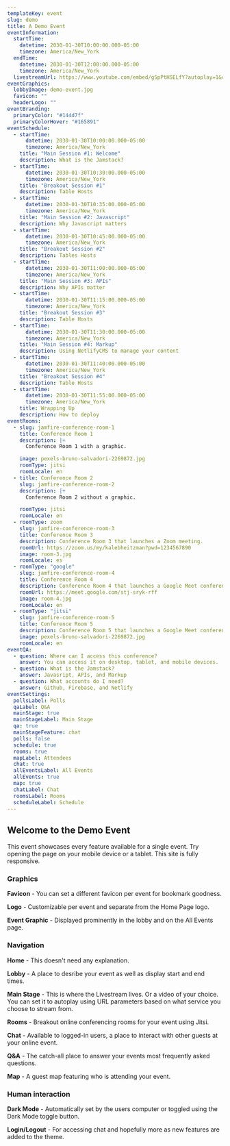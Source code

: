 ```yaml
---
templateKey: event
slug: demo
title: A Demo Event
eventInformation:
  startTime:
    datetime: 2030-01-30T10:00:00.000-05:00
    timezone: America/New_York
  endTime:
    datetime: 2030-01-30T12:00:00.000-05:00
    timezone: America/New_York
  livestreamUrl: https://www.youtube.com/embed/gSpPtHSELfY?autoplay=1&cc_load_policy=1&cc_lang_pref=en&mute=1
eventGraphics:
  lobbyImage: demo-event.jpg
  favicon: ""
  headerLogo: ""
eventBranding:
  primaryColor: "#144d7f"
  primaryColorHover: "#165891"
eventSchedule:
  - startTime:
      datetime: 2030-01-30T10:00:00.000-05:00
      timezone: America/New_York
    title: "Main Session #1: Welcome"
    description: What is the Jamstack?
  - startTime:
      datetime: 2030-01-30T10:30:00.000-05:00
      timezone: America/New_York
    title: "Breakout Session #1"
    description: Table Hosts
  - startTime:
      datetime: 2030-01-30T10:35:00.000-05:00
      timezone: America/New_York
    title: "Main Session #2: Javascript"
    description: Why Javascript matters
  - startTime:
      datetime: 2030-01-30T10:45:00.000-05:00
      timezone: America/New_York
    title: "Breakout Session #2"
    description: Tables Hosts
  - startTime:
      datetime: 2030-01-30T11:00:00.000-05:00
      timezone: America/New_York
    title: "Main Session #3: APIs"
    description: Why APIs matter
  - startTime:
      datetime: 2030-01-30T11:15:00.000-05:00
      timezone: America/New_York
    title: "Breakout Session #3"
    description: Table Hosts
  - startTime:
      datetime: 2030-01-30T11:30:00.000-05:00
      timezone: America/New_York
    title: "Main Session #4: Markup"
    description: Using NetlifyCMS to manage your content
  - startTime:
      datetime: 2030-01-30T11:40:00.000-05:00
      timezone: America/New_York
    title: "Breakout Session #4"
    description: Table Hosts
  - startTime:
      datetime: 2030-01-30T11:55:00.000-05:00
      timezone: America/New_York
    title: Wrapping Up
    description: How to deploy
eventRooms:
  - slug: jamfire-conference-room-1
    title: Conference Room 1
    description: |+
      Conference Room 1 with a graphic.

    image: pexels-bruno-salvadori-2269872.jpg
    roomType: jitsi
    roomLocale: en
  - title: Conference Room 2
    slug: jamfire-conference-room-2
    description: |+
      Conference Room 2 without a graphic.

    roomType: jitsi
    roomLocale: en
  - roomType: zoom
    slug: jamfire-conference-room-3
    title: Conference Room 3
    description: Conference Room 3 that launches a Zoom meeting.
    roomUrl: https://zoom.us/my/kalebheitzman?pwd=1234567890
    image: room-3.jpg
    roomLocale: es
  - roomType: "google"
    slug: jamfire-conference-room-4
    title: Conference Room 4
    description: Conference Room 4 that launches a Google Meet conference.
    roomUrl: https://meet.google.com/stj-sryk-rff
    image: room-4.jpg
    roomLocale: en
  - roomType: "jitsi"
    slug: jamfire-conference-room-5
    title: Conference Room 5
    description: Conference Room 5 that launches a Google Meet conference.
    image: pexels-bruno-salvadori-2269872.jpg
    roomLocale: en
eventQA:
  - question: Where can I access this conference?
    answer: You can access it on desktop, tablet, and mobile devices.
  - question: What is the Jamstack?
    answer: Javasript, APIs, and Markup
  - question: What accounts do I need?
    answer: Github, Firebase, and Netlify
eventSettings:
  pollsLabel: Polls
  qaLabel: Q&A
  mainStage: true
  mainStageLabel: Main Stage
  qa: true
  mainStageFeature: chat
  polls: false
  schedule: true
  rooms: true
  mapLabel: Attendees
  chat: true
  allEventsLabel: All Events
  allEvents: true
  map: true
  chatLabel: Chat
  roomsLabel: Rooms
  scheduleLabel: Schedule
---
```


## Welcome to the Demo Event

This event showcases every feature available for a single event. Try opening the page on your mobile device or a tablet. This site is fully responsive.

### Graphics

**Favicon** - You can set a different favicon per event for bookmark goodness.

**Logo** - Customizable per event and separate from the Home Page logo.

**Event Graphic** - Displayed prominently in the lobby and on the All Events page.

### Navigation

**Home** - This doesn't need any explanation.

**Lobby** - A place to desribe your event as well as display start and end times.

**Main Stage** - This is where the Livestream lives. Or a video of your choice. You can set it to autoplay using URL parameters based on what service you choose to stream from.

**Rooms** - Breakout online conferencing rooms for your event using Jitsi.

**Chat** - Available to logged-in users, a place to interact with other guests at your online event.

**Q&A** - The catch-all place to answer your events most frequently asked questions.

**Map** - A guest map featuring who is attending your event.

### Human interaction

**Dark Mode** - Automatically set by the users computer or toggled using the Dark Mode toggle button.

**Login/Logout** - For accessing chat and hopefully more as new features are added to the theme.
